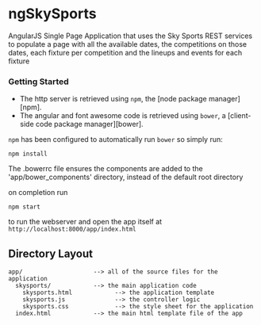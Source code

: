 ngSkySports
===========

AngularJS Single Page Application that uses the Sky Sports REST services to populate a page with all the available dates, the competitions on those dates, each fixture per competition and the lineups and events for each fixture

### Getting Started

* The http server is retrieved using `npm`, the [node package manager][npm].
* The angular and font awesome code is retrieved using `bower`, a [client-side code package manager][bower].

`npm` has been configured to automatically run `bower` so simply run:

```
npm install
```

The .bowerrc file ensures the components are added to the 'app/bower_components' directory, instead of the default root directory

on completion run
```
npm start
```
to run the webserver and open the app itself at `http://localhost:8000/app/index.html` 

## Directory Layout

```
app/                    --> all of the source files for the application
  skysports/            --> the main application code
    skysports.html            --> the application template
    skysports.js              --> the controller logic
    skysports.css             --> the style sheet for the application
  index.html            --> the main html template file of the app
